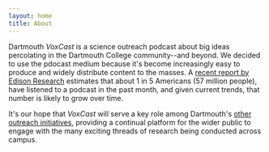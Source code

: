```yaml
---
layout: home
title: About
---
```


Dartmouth *VoxCast* is a science outreach podcast about big ideas percolating in the Dartmouth College community--and beyond. We decided to use the pdocast medium because it's become increasingly easy to produce and widely distribute content to the masses. A [recent report by Edison Research](http://www.edisonresearch.com/monthly-podcast-consumption-surges-to-more-than-one-in-five-americans/) estimates that about 1 in 5 Americans (57 million people), have listened to a podcast in the past month, and given current trends, that number is likely to grow over time.  

It's our hope that *VoxCast* will serve a key role among Dartmouth's [other outreach initiatives](https://www.dartmouth.edu/~academicoutreach/), providing a continual platform for the wider public to engage with the many exciting threads of research being conducted across campus. 
